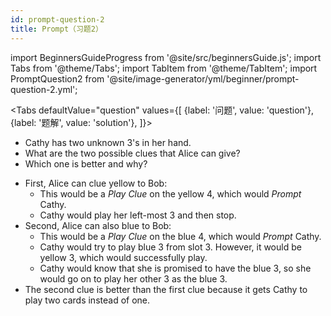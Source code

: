 ```yaml
---
id: prompt-question-2
title: Prompt（习题2）
---
```


import BeginnersGuideProgress from '@site/src/beginnersGuide.js';
import Tabs from '@theme/Tabs';
import TabItem from '@theme/TabItem';
import PromptQuestion2 from '@site/image-generator/yml/beginner/prompt-question-2.yml';

<BeginnersGuideProgress id="prompt-question-2" />

<!-- lint disable no-undefined-references -->

<Tabs
  defaultValue="question"
  values={[
    {label: '问题', value: 'question'},
    {label: '题解', value: 'solution'},
  ]}>
<TabItem value="question">

- Cathy has two unknown 3's in her hand.
- What are the two possible clues that Alice can give?
- Which one is better and why?

</TabItem>
<TabItem value="solution">

- First, Alice can clue yellow to Bob:
  - This would be a *Play Clue* on the yellow 4, which would *Prompt* Cathy.
  - Cathy would play her left-most 3 and then stop.
- Second, Alice can also blue to Bob:
  - This would be a *Play Clue* on the blue 4, which would *Prompt* Cathy.
  - Cathy would try to play blue 3 from slot 3. However, it would be yellow 3, which would successfully play.
  - Cathy would know that she is promised to have the blue 3, so she would go on to play her other 3 as the blue 3.
- The second clue is better than the first clue because it gets Cathy to play two cards instead of one.

</TabItem>
</Tabs>

<PromptQuestion2 />
